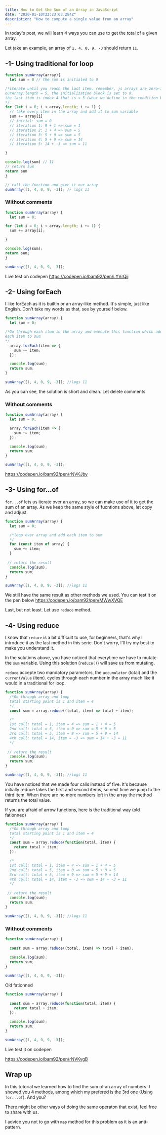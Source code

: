 ```yaml
---
title: How to Get the Sum of an Array in JavaScript
date: "2020-01-10T22:23:03.284Z"
description: "How to compute a single value from an array"
---
```



In today's post, we will learn 4 ways you can use to get the total of a given array.

Let take an example, an array of `1, 4, 0, 9, -3` should return `11`. 

## -1- Using traditional for loop
```js
function sumArray(array){
  let sum = 0 // the sum is initialed to 0

/*iterate until you reach the last item. remember, js arrays are zero-index based
ourArray.length = 5, the initialization block is set to 0.
the last item is index 4 that is < 5 (what we define in the condition block)
*/
for (let i = 0; i < array.length; i += 1) {
  // take every item in the array and add it to sum variable
  sum += array[i]
  // initial: sum = 0 
  // iteration 1: 0 + 1 => sum = 1
  // iteration 2: 1 + 4 => sum = 5
  // iteration 3: 5 + 0 => sum = 5
  // iteration 4: 5 + 9 => sum = 14
  // iteration 5: 14 + -3 => sum = 11

}

console.log(sum) // 11
// return sum
return sum
}

// call the function and give it our array
sumArray([1, 4, 0, 9, -3]); // logs 11
```

### Without comments

```js
function sumArray(array) {
  let sum = 0; 

for (let i = 0; i < array.length; i += 1) {
  sum += array[i];

}

console.log(sum); 
return sum;
}

sumArray([1, 4, 0, 9, -3]);
```

Live test on codepen
https://codepen.io/bam92/pen/LYVrQjj

## -2- Using forEach

I like forEach as it is builtin or an array-like method. It's simple, just like English. Don't take my words as that, see by yourself below.

```js
function sumArray(array) {
  let sum = 0; 

/*Go through each item in the array and execute this function which adds
each item to sum 
*/
  array.forEach(item => {
    sum += item;
  });

  console.log(sum); 
  return sum;
}

sumArray([1, 4, 0, 9, -3]); //logs 11
```
As you can see, the solution is short and clean. Let delete comments

### Without comments
```js
function sumArray(array) {
  let sum = 0; 

  array.forEach(item => {
    sum += item;
  });

  console.log(sum); 
  return sum;
}

sumArray([1, 4, 0, 9, -3]);
```

https://codepen.io/bam92/pen/rNVKJby

## -3- Using for...of
`for...of` lets us iterate over an array, so we can make use of it to get the sum of an array. As we keep the same style of fucntions above, let copy and adjust.

```js
function sumArray(array) {
  let sum = 0; 

  /*loop over array and add each item to sum
  */
  for (const item of array) {
    sum += item;
  }
 
 // return the result 
  console.log(sum); 
  return sum;
}

sumArray([1, 4, 0, 9, -3]); //logs 11
```

We still have the same result as other methods we used. You can test it on the pen below
https://codepen.io/bam92/pen/MWwXVQE

Last, but not least. Let use `reduce` method.

## -4- Using reduce
I know that `reduce` is a bit difficult to use, for beginners, that's why I introduce it as the last method in this serie. Don't worry, I'll try my best to make you understand it.

In the solutions above, you have noticed that everytime we have to mutate the `sum` variable. Using this solution (`reduce()`) will save us from mutating.

`reduce` accepte two mandatory parametors, the `accumulator` (total) and the `currentValue` (item). cycles through each number in the array much like it would in a traditional for loop.

```js
function sumArray(array) {
  /*Go through array and loop
  total starting point is 1 and item = 4
  */
  const sum = array.reduce((total, item) => total + item); 

  /*
  1st call: total = 1, item = 4 => sum = 1 + 4 = 5
  2nd call: total = 5, item = 0 => sum = 5 + 0 = 5
  3rd call: total = 5, item = 9 => sum = 5 + 9 = 14
  4th call: total = 14, item = -3 => sum = 14 + -3 = 11
  */
 
 // return the result 
  console.log(sum); 
  return sum;
}

sumArray([1, 4, 0, 9, -3]); //logs 11
```
You have noticed that we made four calls instead of five. It's because initially reduce takes the first and second items, so next time we jump to the third item. When there are no more numbers left in the array the method returns the total value.

If you are afraid of arrow functions, here is the traditional way (old fationned)


```js
function sumArray(array) {
  /*Go through array and loop
  total starting point is 1 and item = 4
  */
  const sum = array.reduce(function(total, item) {
    return total + item;
  }); 

  /*
  1st call: total = 1, item = 4 => sum = 1 + 4 = 5
  2nd call: total = 5, item = 0 => sum = 5 + 0 = 5
  3rd call: total = 5, item = 9 => sum = 5 + 9 = 14
  4th call: total = 14, item = -3 => sum = 14 + -3 = 11
  */
 
 // return the result 
  console.log(sum); 
  return sum;
}

sumArray([1, 4, 0, 9, -3]); //logs 11
```
### Without comments

```js
function sumArray(array) {
  
  const sum = array.reduce((total, item) => total + item); 
 
  console.log(sum); 
  return sum;
}

sumArray([1, 4, 0, 9, -3]); 
```

Old fationned

```js
function sumArray(array) {
  
  const sum = array.reduce(function(total, item) {
    return total + item;
  }); 

  console.log(sum); 
  return sum;
}

sumArray([1, 4, 0, 9, -3]); 
```

Live test it on codepen 

https://codepen.io/bam92/pen/rNVKvgB

## Wrap up
In this tutorial we learned how to find the sum of an array of numbers. I showed you 4 methods, among which my prefered is the 3rd one (Using `for...of`). And you?

There might be other ways of doing the same operaton that exist, feel free to share with us.

I advice you not to go with `map` method for this problem as it is an anti-pattern. 